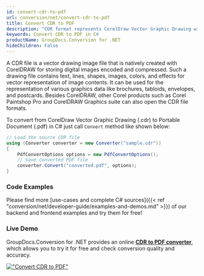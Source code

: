 ```yaml
---
id: convert-cdr-to-pdf
url: conversion/net/convert-cdr-to-pdf
title: Convert CDR to PDF
description: "CDR format represents CorelDraw Vector Graphic Drawing with .cdr extension. Learn how to convert CDR to PDF file programmatically in C# language using GroupDocs.Conversion for .NET library."
keywords: Convert CDR to PDF in C#
productName: GroupDocs.Conversion for .NET
hideChildren: False
---
```


A CDR file is a vector drawing image file that is natively created with CorelDRAW for storing digital images encoded and compressed. Such a drawing file contains text, lines, shapes, images, colors, and effects for vector representation of image contents. It can be used for the representation of various graphics data like brochures, tabloids, envelopes, and postcards. Besides CorelDRAW, other Corel products such as Corel Paintshop Pro and CorelDRAW Graphics suite can also open the CDR file formats.

To convert from CorelDraw Vector Graphic Drawing (.cdr) to Portable Document (.pdf) in C# just call `Convert` method like shown below:

```csharp
// Load the source CDR file
using (Converter converter = new Converter("sample.cdr"))
{
    PdfConvertOptions options = new PdfConvertOptions();
    // Save converted PDF file
    converter.Convert("converted.pdf", options);
}
```

### Code Examples

Please find more [use-cases and complete C# sources]({{< ref "conversion/net/developer-guide/examples-and-demos.md" >}}) of our backend and frontend examples and try them for free!

### Live Demo

GroupDocs.Conversion for .NET provides an online [**CDR to PDF converter**](https://products.groupdocs.app/conversion/cdr-to-pdf), which allows you to try it for free and check conversion quality and accuracy.

[!["Convert CDR to PDF"](conversion/net/images/convert-cdr-to-pdf.png)](https://products.groupdocs.app/conversion/cdr-to-pdf)